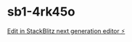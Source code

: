 # sb1-4rk45o

[Edit in StackBlitz next generation editor ⚡️](https://stackblitz.com/~/github.com/S1-re/sb1-4rk45o)